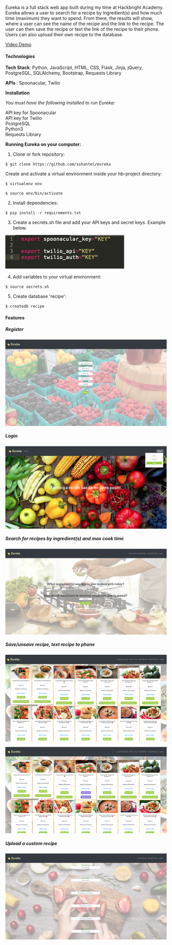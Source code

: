 Eureka is a full stack web app built during my time at Hackbright Academy. Eureka allows a user to search for a recipe by ingredient(s) and how much time
(maximum) they want to spend. From there, the results will show, where a user can see the name of the recipe and the link to the recipe. The user can then
save the recipe or text the link of the recipe to their phone. Users can also upload their own recipe to the database.
 
<a href="https://www.youtube.com/watch?v=TeGDBRrVWxw"> Video Demo </a>
 
 
<h4>Technologies</h4>
 
<b>Tech Stack</b>: Python, JavaScript, HTML, CSS, Flask, Jinja, jQuery, PostgreSQL, SQLAlchemy, Bootstrap, Requests Library

<b> APIs </b> : Spoonacular, Twilio  

<b> Installation </b>

<i>You must have the following installed to run Eureka: </i>

API key for Spoonacular 
<br>
API key for Twilio
<br>
PostgreSQL
<br>
Python3 
<br>
Requests Library 

<b>Running Eureka on your computer:</b>

1. Clone or fork repository:

```
$ git clone https://github.com/sshantel/eureka
```

Create and activate a virtual environment inside your hb-project directory:

```
$ virtualenv env
```
```
$ source env/bin/activate
```

2. Install dependencies:
```
$ pip install -r requirements.txt
```
3. Create a secrets.sh file and add your API keys and secret keys. Example below.

 ![](static/images/secrets.png "secrets.sh")
 

4. Add variables to your virtual environment:
```
$ source secrets.sh
```

5. Create database 'recipe':
```
$ createdb recipe
```

<h4> Features </h4>

<h5> Register  </h5>

![](static/images/register.png "register.png")

<h5> Login </h5>

![](static/images/login.png "login.png")

<h5> Search for recipes by ingredient(s) and max cook time </h5>

![](static/images/search.png "search.png")

<h5> Save/unsave recipe, text recipe to phone</h5>

![](static/images/results.png "results.png")

![](static/images/save:text.png "save:text.png")

<h5> Upload a custom recipe </h5>

![](static/images/upload.png "upload.png")


 

 
